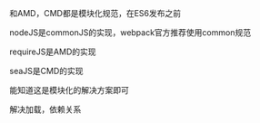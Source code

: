 和AMD，CMD都是模块化规范，在ES6发布之前

nodeJS是commonJS的实现，webpack官方推荐使用common规范

requireJS是AMD的实现

seaJS是CMD的实现

能知道这是模块化的解决方案即可

解决加载，依赖关系
